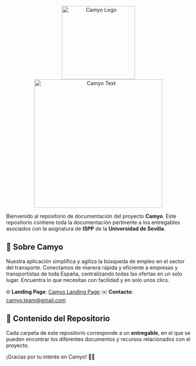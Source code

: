 <p align="center">
  <img src="https://i.imgur.com/C72nY4p.png" alt="Camyo Logo" width="200">
  <img src="https://i.imgur.com/uVW3L8Y.png" alt="Camyo Text" width="350">
</p>

Bienvenido al repositorio de documentación del proyecto **Camyo**. Este repositorio contiene toda la documentación pertinente a los entregables asociados con la asignatura de **ISPP** de la **Universidad de Sevilla**.

## 📌 Sobre Camyo
Nuestra aplicación simplifica y agiliza la búsqueda de empleo en el sector del transporte. Conectamos de manera rápida y eficiente a empresas y transportistas de toda España, centralizando todas las ofertas en un solo lugar. Encuentra lo que necesitas con facilidad y en solo unos clics.

🌐 **Landing Page**: [Camyo Landing Page](https://sites.google.com/view/camyo-landing-page/)
✉️ **Contacto**: camyo.team@gmail.com

## 📂 Contenido del Repositorio
Cada carpeta de este repositorio corresponde a un **entregable**, en el que se pueden encontrar los diferentes documentos y recursos relacionados con el proyecto.

¡Gracias por tu interés en Camyo! 🚛✨
